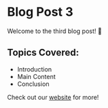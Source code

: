 # Blog Post 3
Welcome to the third blog post! 🎉  

## Topics Covered:
- Introduction
- Main Content
- Conclusion  

Check out our [website](https://stackhack.ca) for more!
